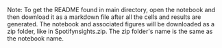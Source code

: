 Note: To get the README found in main directory, open the notebook and then download it as a markdown file after all the cells and results are generated. The notebook and associated figures will be downloaded as a zip folder, like in Spotifynsights.zip. The zip folder's name is the same as the notebook name.
